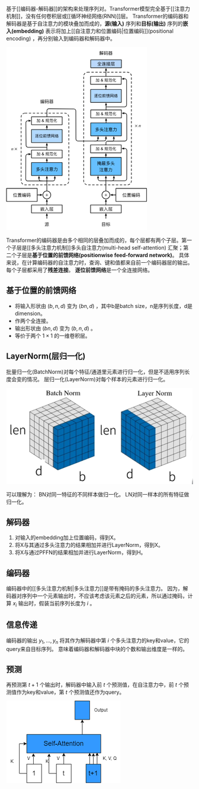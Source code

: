 基于[[编码器-解码器]]的架构来处理序列对。Transformer模型完全基于[[注意力机制]]，没有任何卷积层或[[循环神经网络(RNN)]]层。
Transformer的编码器和解码器是基于自注意力的模块叠加而成的，**源(输入)** 序列和**目标(输出)** 序列的**嵌入(embedding)** 表示将加上[[自注意力和位置编码|位置编码]](positional encoding) ，再分别输入到编码器和解码器中。

![[Pasted image 20231027201859.png|505]](../images/20231027201859.png)

Transformer的编码器是由多个相同的层叠加而成的，每个层都有两个子层。第一个子层是[[多头注意力机制]]多头自注意力(multi-head self-attention) 汇聚；第二个子层是**基于位置的前馈网络(positionwise feed-forward network)**。
具体来说，在计算编码器的自注意力时，查询、键和值都来自前一个编码器层的输出。每个子层都采用了**残差连接**。
**逐位前馈网络**是一个全连接网络。

## 基于位置的前馈网络
- 将输入形状由 $(b, n, d)$ 变为 $(bn, d)$ ，其中b是batch size，n是序列长度，d是dimension。
- 作两个全连接。
- 输出形状由 $(bn,d)$ 变为 $(b,n,d)$ 。
- 等价于两个 $1 \times 1$ 的一维卷积层。

## LayerNorm(层归一化)
批量归一化(BatchNorm)对每个特征/通道里元素进行归一化，但是不适用序列长度会变的情况。
层归一化(LayerNorm)对每个样本的元素进行归一化。

![[1698411270884.png]](../images/1698411270884.png)

可以理解为：
BN对同一特征的不同样本做归一化。
LN对同一样本的所有特征做归一化。

## 解码器
1. 对输入的embedding加上位置编码，得到X。
2. 将X与其通过多头注意力的结果相加并进行LayerNorm，得到X。
3. 将X与通过PFFN的结果相加并进行LayerNorm，得到H。

## 编码器
编码器中的[[多头注意力机制|多头注意力]]是带有掩码的多头注意力。
因为，解码器对序列中一个元素输出时，不应该考虑该元素之后的元素，所以通过掩码，计算 $x_i$ 输出时，假装当前序列长度为 $i$ 。

## 信息传递
编码器的输出 $y_1,...,y_n$
将其作为解码器中第 $i$ 个多头注意力的key和value，它的query来自目标序列。
意味着编码器和解码器中块的个数和输出维度是一样的。

## 预测
再预测第 $t+1$ 个输出时，解码器中输入前 $t$ 个预测值，在自注意力中，前 $t$ 个预测值作为key和value，第 $t$ 个预测值还作为query。

![[1 1.png|490]](../images/1.png)

